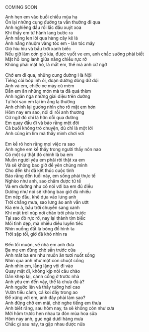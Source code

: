 COMING SOON

Anh hẹn em vào buổi chiều mùa hạ <br>
Ôn lại những cung đường ta vẫn thường đi qua <br>
Anh nghiêng đầu rồi lắc đầu xuýt xoa <br>
Khi thấy em từ hành lang bước ra <br>
Ánh nắng len lỏi qua hàng cây kẽ lá <br>
Ánh nắng nhuộm vàng tóc em - làn tóc mây <br>
Gió hiu hiu và bầu trời xanh biếc <br>
Nếu giờ làm cơn gió kia, được vuốt ve em, anh chắc sướng phải biết <br>
Mặt hồ long lanh giữa nắng chiều rực rỡ <br>
Không phải mặt hồ, là mắt em, thế mà anh cứ ngỡ <br>
 <br>
Chở em đi qua, những cung đường Hà Nội <br>
Tiếng còi bóp inh ỏi, đoạn đường đông dữ dội <br>
Anh và em, chiếc xe máy cũ mèm <br>
Dẫn em ăn những món mà ta đã quá thèm <br>
Anh ngân nga những giai điệu trên đường <br>
Tự hỏi sao em lại im ắng lạ thường <br>
Anh chỉnh lại gương nhìn cho rõ mặt em hơn <br>
Hôm nay em sao, nói đi rồi anh thương <br>
Cứ ngỡ đó chỉ là hờn dỗi qua đường <br>
Em quay đầu đi và bảo rằng mệt đời <br>
Cả buổi không trò chuyện, dù chỉ là một lời <br>
Anh cũng im lìm mà thấy mình chơi vơi <br>
 <br>
Em kể rõ hơn rằng mọi việc ra sao <br>
Anh nghe em kể thấy trong người thấy nôn nao <br>
Có một sự thật đó chính là ba em <br>
Muốn người yêu em phải rời thật xa em <br>
Và sẽ không bao giờ để yên chúng mình <br>
Cho đến khi đã kết thúc cuộc tình <br>
Bảo rằng đến tuổi này, em sống phải thực tế <br>
Nghèo như anh, sao chăm được tử tế <br>
Và em dường như cố nói với ba em đủ điều <br>
Dường như nói sẽ không bao giờ đủ nhiều <br>
Em nép đầu, khẽ dựa vào lưng anh <br>
Trời chẳng mưa, sao lưng áo anh vẫn ướt <br>
Kìa em à, bầu trời chuyển sang xanh <br>
Khi mặt trời núp nơi chân trời phía trước <br>
Tại sao đỏ rực rỡ, nay lại thành tím biếc <br>
Mối tình đẹp, mà nhiều điều luyến tiếc <br>
Nhìn xuống đất là bóng đổ hình ta <br>
Trời sập tối, giờ đã khó nhìn ra <br>
 <br>
Đến tối muộn, về nhà em anh đưa <br>
Ba mẹ em đừng chờ sẵn trước cửa <br>
Ánh mắt ba em như muốn ăn tươi nuốt sống <br>
Nhìn qua anh như một con chuột cống <br>
Anh nhìn em, lẳng lặng vội đi vào <br>
Quay mặt đi, không kịp nói câu chào <br>
Dần khép lại, cánh cổng ở trước nhà <br>
Anh yêu em đến vậy, thế là chưa đủ à? <br>
Anh ngước lên và thấy tường hơi cao <br>
Vườn tiểu cảnh, cá koi đầy trong ao <br>
Để xứng với em, anh đây phải làm sao? <br>
Anh đứng chờ em mãi, chờ nghe tiếng em thưa <br>
Anh biết rằng, sau hôm nay, ta sẽ không còn như xưa <br>
Mới hôm trước hẹn nhau ta đón mùa hoa sữa <br>
Hôm nay anh, gục ngã dưới hàng mưa <br>
Chắc gì sau này, ta gặp nhau được nữa <br>
<br>
